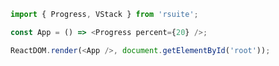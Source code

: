 <!--start-code-->

```js
import { Progress, VStack } from 'rsuite';

const App = () => <Progress percent={20} />;

ReactDOM.render(<App />, document.getElementById('root'));
```

<!--end-code-->

